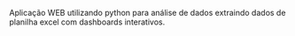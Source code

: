 Aplicação WEB utilizando python para análise de dados extraindo dados de planilha excel com dashboards interativos.
